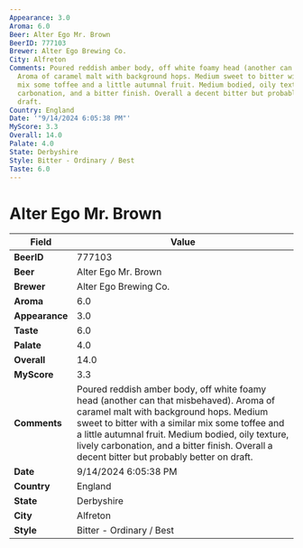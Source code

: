 ```yaml
---
Appearance: 3.0
Aroma: 6.0
Beer: Alter Ego Mr. Brown
BeerID: 777103
Brewer: Alter Ego Brewing Co.
City: Alfreton
Comments: Poured reddish amber body, off white foamy head (another can that misbehaved).
  Aroma of caramel malt with background hops. Medium sweet to bitter with a similar
  mix some toffee and a little autumnal fruit. Medium bodied, oily texture, lively
  carbonation, and a bitter finish. Overall a decent bitter but probably better on
  draft.
Country: England
Date: '"9/14/2024 6:05:38 PM"'
MyScore: 3.3
Overall: 14.0
Palate: 4.0
State: Derbyshire
Style: Bitter - Ordinary / Best
Taste: 6.0
---
```


# Alter Ego Mr. Brown

| Field         | Value |
|---------------|-------|
| **BeerID** | 777103 |
| **Beer** | Alter Ego Mr. Brown |
| **Brewer** | Alter Ego Brewing Co. |
| **Aroma** | 6.0 |
| **Appearance** | 3.0 |
| **Taste** | 6.0 |
| **Palate** | 4.0 |
| **Overall** | 14.0 |
| **MyScore** | 3.3 |
| **Comments** | Poured reddish amber body, off white foamy head (another can that misbehaved). Aroma of caramel malt with background hops. Medium sweet to bitter with a similar mix some toffee and a little autumnal fruit. Medium bodied, oily texture, lively carbonation, and a bitter finish. Overall a decent bitter but probably better on draft. |
| **Date** | 9/14/2024 6:05:38 PM |
| **Country** | England |
| **State** | Derbyshire |
| **City** | Alfreton |
| **Style** | Bitter - Ordinary / Best |
